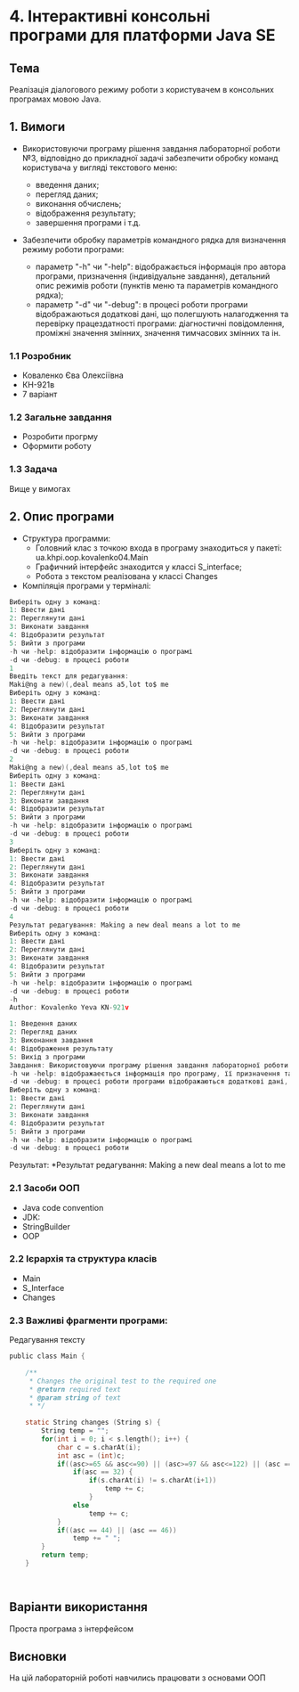 # 4. Інтерактивні консольні програми для платформи Java SE
## Тема
Реалізація діалогового режиму роботи з користувачем в консольних програмах мовою Java.
## 1. Вимоги
* Використовуючи програму рішення завдання лабораторної роботи №3, відповідно до прикладної задачі забезпечити обробку команд користувача у вигляді текстового меню:

  * введення даних;
  * перегляд даних;
  * виконання обчислень;
  * відображення результату;
  * завершення програми і т.д.
* Забезпечити обробку параметрів командного рядка для визначення режиму роботи програми:

  * параметр "-h" чи "-help": відображається інформація про автора програми, призначення (індивідуальне завдання), детальний опис режимів роботи (пунктів меню та параметрів командного рядка);
  * параметр "-d" чи "-debug": в процесі роботи програми відображаються додаткові дані, що полегшують налагодження та перевірку працездатності програми: діагностичні повідомлення, проміжні значення змінних, значення тимчасових змінних та ін.
### 1.1 Розробник
* Коваленко Єва Олексіївна
* КН-921в
* 7 варіант
### 1.2 Загальне завдання
* Розробити прогрму
* Оформити роботу
### 1.3 Задача
Вище у вимогах
## 2. Опис програми
* Структура программи:
  * Головний клас з точкою входа в програму знаходиться у пакеті: ua.khpi.oop.kovalenko04.Main
  * Графичний інтерфейс знаходится у классі S_interface;
  * Робота з текстом реалізована у классі Changes
* Компіляція програми у терміналі:
```c 
Виберіть одну з команд:
1: Ввести дані
2: Переглянути дані
3: Виконати завдання
4: Відобразити результат
5: Вийти з програми
-h чи -help: відобразити інформацію о програмі
-d чи -debug: в процесі роботи
1
Введіть текст для редагування: 
Maki@ng a new)(,deal means a5,lot to$ me
Виберіть одну з команд:
1: Ввести дані
2: Переглянути дані
3: Виконати завдання
4: Відобразити результат
5: Вийти з програми
-h чи -help: відобразити інформацію о програмі
-d чи -debug: в процесі роботи
2
Maki@ng a new)(,deal means a5,lot to$ me
Виберіть одну з команд:
1: Ввести дані
2: Переглянути дані
3: Виконати завдання
4: Відобразити результат
5: Вийти з програми
-h чи -help: відобразити інформацію о програмі
-d чи -debug: в процесі роботи
3
Виберіть одну з команд:
1: Ввести дані
2: Переглянути дані
3: Виконати завдання
4: Відобразити результат
5: Вийти з програми
-h чи -help: відобразити інформацію о програмі
-d чи -debug: в процесі роботи
4
Результат редагування: Making a new deal means a lot to me
Виберіть одну з команд:
1: Ввести дані
2: Переглянути дані
3: Виконати завдання
4: Відобразити результат
5: Вийти з програми
-h чи -help: відобразити інформацію о програмі
-d чи -debug: в процесі роботи
-h
Author: Kovalenko Yeva KN-921v

1: Введення даних
2: Перегляд даних
3: Виконання завдання
4: Відображення результату
5: Вихід з програми
Завдання: Використовуючи програму рішення завдання лабораторної роботи №3, відповідно до прикладної задачі забезпечити обробку команд користувача у вигляді текстового меню.
-h чи -help: відображаеється інформація про програму, її призначення та команди
-d чи -debug: в процесі роботи програми відображаються додаткові дані, що полегшують налагодження та перевірку працездатності програми
Виберіть одну з команд:
1: Ввести дані
2: Переглянути дані
3: Виконати завдання
4: Відобразити результат
5: Вийти з програми
-h чи -help: відобразити інформацію о програмі
-d чи -debug: в процесі роботи

```

Результат:
*Результат редагування: Making a new deal means a lot to me

### 2.1 Засоби ООП
* Java code convention
* JDK:
* StringBuilder
* OOP

### 2.2 Ієрархія та структура класів
* Main
* S_Interface
* Changes

### 2.3 Важливі фрагменти програми:
Редагування тексту

```c
public class Main {
	
	/** 
	 * Сhanges the original test to the required one
	 * @return required text
	 * @param string of text
	 * */
	
	static String changes (String s) {
		String temp = "";
		for(int i = 0; i < s.length(); i++) {
			char c = s.charAt(i);
			int asc = (int)c;
			if((asc>=65 && asc<=90) || (asc>=97 && asc<=122) || (asc == 32)) {	
				if(asc == 32) {
					if(s.charAt(i) != s.charAt(i+1))
						temp += c;					
					}
				else
					temp += c;
			}
			if((asc == 44) || (asc == 46))
				temp += " "; 				
		}
		return temp;
	}

	
```
## Варіанти використання
Проста програма з інтерфейсом
## Висновки
На цій лабораторній роботі навчились працювати з основами ООП
 
